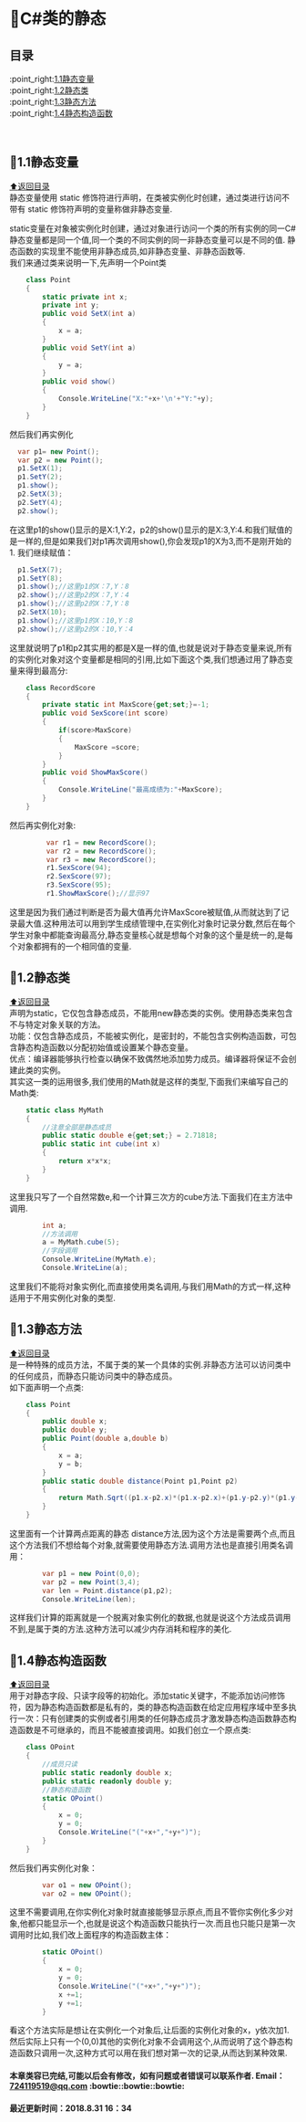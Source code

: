 # :file_folder:C#类的静态
<p id="title"></p>
<h2>目录</h2>
:point_right:<a href="#a1">1.1静态变量<a><br>
:point_right:<a href="#a2">1.2静态类<a><br>
:point_right:<a href="#a3">1.3静态方法<a><br>
:point_right:<a href="#a4">1.4静态构造函数<a><br>
<p id="a1"></p><br>

## :blue_book:1.1静态变量
<a href="#title">:arrow_up:返回目录</a><br>
静态变量使用 static 修饰符进行声明，在类被实例化时创建，通过类进行访问不带有 static 修饰符声明的变量称做非静态变量.<br>

static变量在对象被实例化时创建，通过对象进行访问一个类的所有实例的同一C#静态变量都是同一个值,同一个类的不同实例的同一非静态变量可以是不同的值.
静态函数的实现里不能使用非静态成员,如非静态变量、非静态函数等.<br>
我们来通过类来说明一下,先声明一个Point类<br>

```C#
    class Point
    {
        static private int x;
        private int y;
        public void SetX(int a)
        {
            x = a;
        }
        public void SetY(int a)
        {
            y = a;
        }
        public void show()
        {
            Console.WriteLine("X:"+x+'\n'+"Y:"+y);
        }
    }
```
然后我们再实例化

```C#
  var p1= new Point();
  var p2 = new Point();
  p1.SetX(1);
  p1.SetY(2);
  p1.show();
  p2.SetX(3);
  p2.SetY(4);
  p2.show();
```
在这里p1的show()显示的是X:1,Y:2，p2的show()显示的是X:3,Y:4.和我们赋值的是一样的,但是如果我们对p1再次调用show(),你会发现p1的X为3,而不是刚开始的1.
我们继续赋值：
```C#
  p1.SetX(7);
  p1.SetY(8);
  p1.show();//这里p1的X：7,Y：8
  p2.show();//这里p2的X：7,Y：4
  p1.show();//这里p2的X：7,Y：8
  p2.SetX(10);
  p1.show();//这里p1的X：10,Y：8
  p2.show();//这里p2的X：10,Y：4  
```
这里就说明了p1和p2其实用的都是X是一样的值,也就是说对于静态变量来说,所有的实例化对象对这个变量都是相同的引用,比如下面这个类,我们想通过用了静态变量来得到最高分:<br>
```C#
    class RecordScore
    {
        private static int MaxScore{get;set;}=-1;
        public void SexScore(int score)
        {
            if(score>MaxScore)
            {
                MaxScore =score;
            }
        }
        public void ShowMaxScore()
        {
            Console.WriteLine("最高成绩为:"+MaxScore);
        }
    }
```

然后再实例化对象:
```C#
         var r1 = new RecordScore();
         var r2 = new RecordScore();
         var r3 = new RecordScore();
         r1.SexScore(94);
         r2.SexScore(97);
         r3.SexScore(95);
         r1.ShowMaxScore();//显示97
```
这里是因为我们通过判断是否为最大值再允许MaxScore被赋值,从而就达到了记录最大值.这种用法可以用到学生成绩管理中,在实例化对象时记录分数,然后在每个学生对象中都能查询最高分,静态变量核心就是想每个对象的这个量是统一的,是每个对象都拥有的一个相同值的变量.
<p id="a2"></p>

## :blue_book:1.2静态类
<a href="#title">:arrow_up:返回目录</a><br>
声明为static，它仅包含静态成员，不能用new静态类的实例。使用静态类来包含不与特定对象关联的方法。<br>
功能：仅包含静态成员，不能被实例化，是密封的，不能包含实例构造函数，可包含静态构造函数以分配初始值或设置某个静态变量。<br>
优点：编译器能够执行检查以确保不致偶然地添加势力成员。编译器将保证不会创建此类的实例。<br>
其实这一类的运用很多,我们使用的Math就是这样的类型,下面我们来编写自己的Math类:
```C#
    static class MyMath
    {
        //注意全部是静态成员
        public static double e{get;set;} = 2.71818;
        public static int cube(int x)
        {
            return x*x*x;
        }
    }
```
这里我只写了一个自然常数e,和一个计算三次方的cube方法.下面我们在主方法中调用.
```C#
        int a;
        //方法调用
        a = MyMath.cube(5);
        //字段调用
        Console.WriteLine(MyMath.e);
        Console.WriteLine(a);
```
这里我们不能将对象实例化,而直接使用类名调用,与我们用Math的方式一样,这种适用于不用实例化对象的类型.
<p id="a3"></p>

## :blue_book:1.3静态方法
<a href="#title">:arrow_up:返回目录</a><br>
是一种特殊的成员方法，不属于类的某一个具体的实例.非静态方法可以访问类中的任何成员，而静态只能访问类中的静态成员。<br>
如下面声明一个点类:
```C#
    class Point
    {
        public double x;
        public double y;
        public Point(double a,double b)
        {
            x = a;
            y = b;
        }
        public static double distance(Point p1,Point p2)
        {
            return Math.Sqrt((p1.x-p2.x)*(p1.x-p2.x)+(p1.y-p2.y)*(p1.y-p2.y));
        }
    }
```
这里面有一个计算两点距离的静态 distance方法,因为这个方法是需要两个点,而且这个方法我们不想给每个对象,就需要使用静态方法.调用方法也是直接引用类名调用：
```C#
        var p1 = new Point(0,0);
        var p2 = new Point(3,4);
        var len = Point.distance(p1,p2);
        Console.WriteLine(len);
```
这样我们计算的距离就是一个脱离对象实例化的数据,也就是说这个方法成员调用不到,是属于类的方法.这种方法可以减少内存消耗和程序的美化.
<p id="a4"></p>

## :blue_book:1.4静态构造函数
<a href="#title">:arrow_up:返回目录</a><br>
用于对静态字段、只读字段等的初始化。添加static关键字，不能添加访问修饰符，因为静态构造函数都是私有的，类的静态构造函数在给定应用程序域中至多执行一次：只有创建类的实例或者引用类的任何静态成员才激发静态构造函数静态构造函数是不可继承的，而且不能被直接调用。如我们创立一个原点类:
```C#
    class OPoint
    {
        //成员只读
        public static readonly double x;
        public static readonly double y;
        //静态构造函数
        static OPoint()
        {
            x = 0;
            y = 0;
            Console.WriteLine("("+x+","+y+")");
        }
    }
```
然后我们再实例化对象：
```C#
        var o1 = new OPoint();
        var o2 = new OPoint();
```
这里不需要调用,在你实例化对象时就直接能够显示原点,而且不管你实例化多少对象,他都只能显示一个,也就是说这个构造函数只能执行一次.而且也只能只是第一次调用时比如,我们改上面程序的构造函数主体：
```C#
        static OPoint()
        {
            x = 0;
            y = 0;
            Console.WriteLine("("+x+","+y+")");
            x +=1;
            y +=1;
        }
```
看这个方法实际是想让在实例化一个对象后,让后面的实例化对象的x，y依次加1.然后实际上只有一个(0,0)其他的实例化对象不会调用这个,从而说明了这个静态构造函数只调用一次,这种方式可以用在我们想对第一次的记录,从而达到某种效果.
#### 本章类容已完结,可能以后会有修改，如有问题或者错误可以联系作者.  Email：724119519@qq.com :bowtie::bowtie::bowtie: ####
#### 最近更新时间：2018.8.31 16：34 ####
